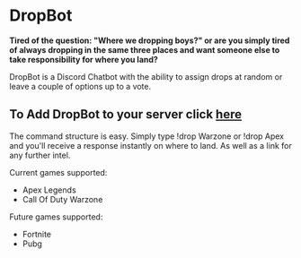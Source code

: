 # DropBot
**Tired of the question: "Where we dropping boys?" or are you simply tired of always dropping in the same three places and want someone else to take responsibility for where you land?**

DropBot is a Discord Chatbot with the ability to assign drops at random or leave a couple of options up to a vote.

## To Add DropBot to your server click [here](https://discord.com/oauth2/authorize?client_id=855457608286076938&scope=bot)

The command structure is easy. Simply type !drop Warzone or !drop Apex and you'll receive a response instantly on where to land. As well as a link for any further intel. 

Current games supported:
- Apex Legends
- Call Of Duty Warzone

Future games supported:
- Fortnite
- Pubg

